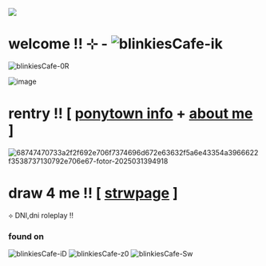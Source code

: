 ![](https://komarev.com/ghpvc/?username=litteryzu&color=641c41&style=for-the-badge&label=PROFILE+VIEWS) 

#  welcome !! ⊹ -  ![blinkiesCafe-ik](https://github.com/user-attachments/assets/3683360d-a7be-4ac7-92c3-a017fb1ecffc)

![blinkiesCafe-0R](https://github.com/user-attachments/assets/820bd350-85ef-4d89-ad4e-508afcebeaba)


![image](https://github.com/user-attachments/assets/40884ac3-a206-4be9-9377-f305f3abcea2)


# rentry !! [ [ponytown info](https://rentry.co/yxhpbenr)  +  [about me](https://rentry.co/iwkuoa5h) ]

![68747470733a2f2f692e706f7374696d672e63632f5a6e43354a3966622f3538737130792e706e67-fotor-2025031394918](https://github.com/user-attachments/assets/cefe330c-a9cb-4391-82bf-85a8c523285a)



# draw 4 me !!  [ [strwpage](https://yzuwi.straw.page) ]

⟡ DNI,dni roleplay !! 


### found on
![blinkiesCafe-iD](https://github.com/user-attachments/assets/d0891f7a-7475-4450-9687-c7d34cc70e2d)  ![blinkiesCafe-z0](https://github.com/user-attachments/assets/52a5be27-51bc-46c0-90fd-14d4fae3d05e)  ![blinkiesCafe-Sw](https://github.com/user-attachments/assets/506826cd-70fe-4b7d-ab35-81ef39a35e8c)


















